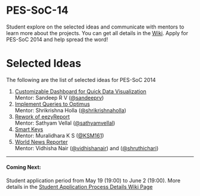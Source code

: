 PES-SoC-14
==========

Student explore on the selected ideas and communicate with mentors to learn more about the projects. You can get all details in the [Wiki](https://github.com/pesos/PES-SoC-14/wiki). Apply for PES-SoC 2014 and help spread the word! 

# Selected Ideas

The following are the list of selected ideas for PES-SoC 2014

1. [Customizable Dashboard for Quick Data Visualization](https://github.com/pesos/PES-SoC-14/issues/1)  
Mentor: Sandeep R V ([@sandeeprv](https://github.com/sandeeprv))
2. [Implement Queries to Optimus](https://github.com/pesos/PES-SoC-14/issues/4)  
Mentor: Shrikrishna Holla ([@shrikrishnaholla](https://github.com/shrikrishnaholla))
3. [Rework of eezyReport](https://github.com/pesos/PES-SoC-14/issues/5)  
Mentor: Sathyam Vellal ([@sathyamvellal](https://github.com/sathyamvellal))
4. [Smart Keys](https://github.com/pesos/PES-SoC-14/issues/3)  
Mentor: Muralidhara K S ([@KSM161](https://github.com/KSM161))
5. [World News Reporter](https://github.com/pesos/PES-SoC-14/issues/6)  
Mentor: Vidhisha Nair ([@vidhishanair](https://github.com/vidhishanair)) and ([@shruthichari](https://github.com/shruthichari))

---

#### Coming Next: 

Student application period from May 19 (19:00) to June 2 (19:00). More details in the [Student Application Process Details Wiki Page](https://github.com/pesos/PES-SoC-14/wiki/Student-Application-Process-Details)
